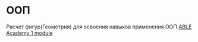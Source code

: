# ООП
Расчет фигур(Геометрия) для освоения навыков применения ООП
[ABLE Academy 1 module](https://ableacademy.getcourse.ru/teach/control/stream/view/id/99851143)
